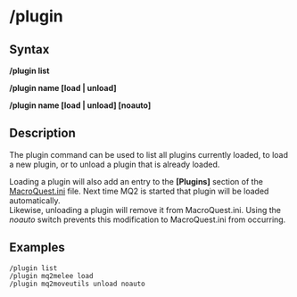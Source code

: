 # /plugin

## Syntax

**/plugin list**

**/plugin name [load \| unload]**

**/plugin name [load \| unload\] \[noauto]**

## Description

The plugin command can be used to list all plugins currently loaded, to load a new plugin, or to unload a plugin that is already loaded.

Loading a plugin will also add an entry to the **[Plugins]** section of the [MacroQuest.ini](../../main/macroquest.ini.md) file. Next time MQ2 is started that plugin will be loaded automatically.  
Likewise, unloading a plugin will remove it from MacroQuest.ini. Using the _noauto_ switch prevents this modification to MacroQuest.ini from occurring.

## Examples

`/plugin list`  
`/plugin mq2melee load`  
`/plugin mq2moveutils unload noauto`
